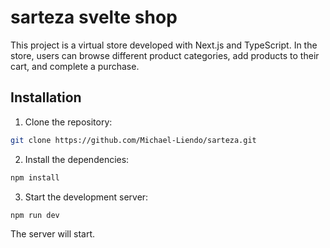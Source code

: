 # sarteza svelte shop

This project is a virtual store developed with Next.js and TypeScript. In the store, users can browse different product categories, add products to their cart, and complete a purchase.

## Installation

1. Clone the repository:

```bash
git clone https://github.com/Michael-Liendo/sarteza.git
```

2. Install the dependencies:

```bash
npm install
```

3. Start the development server:

```bash
npm run dev
```

The server will start.
